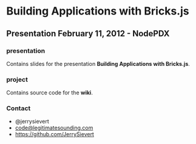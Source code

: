 # Building Applications with Bricks.js

## Presentation February 11, 2012 - NodePDX

### presentation

Contains slides for the presentation **Building Applications with Bricks.js**.

### project

Contains source code for the **wiki**.

### Contact

* @jerrysievert
* code@legitimatesounding.com
* https://github.com/JerrySievert
